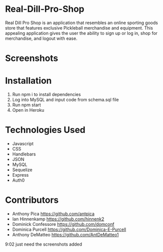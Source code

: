 # Real-Dill-Pro-Shop
Real Dill Pro Shop is an application that resembles an online sporting goods store that features exclusive Pickleball merchandise and equipment. This appealing application gives the user the ability to sign up or log in, shop for merchandise, and logout with ease.

# Screenshots

# Installation

1. Run npm i to install dependencies
2. Log into MySQL and input code from schema.sql file
3. Run npm start
4. Open in Heroku

# Technologies Used
* Javascript
* CSS
* Handlebars
* JSON
* MySQL
* Sequelize
* Express
* Auth0
# Contributors

* Anthony Pica https://github.com/antpica
* Ian Hinnenkamp https://github.com/hinnenk2
* Dominick Confessore https://github.com/domconf
* Dominica Purcell https://github.com/Dominica-E-Purcell
* Anthony DeMatteo https://github.com/AntDeMatteo1





9:02
just need the screenshots added